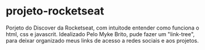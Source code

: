   # projeto-rocketseat
  Porjeto do Discover da Rocketseat, com intuitode entender como funciona o html, css e javascrit.
  Idealizado Pelo Myke Brito, pude fazer um "link-tree", para deixar organizado meus links de acesso a redes sociais e
  aos projetos.
